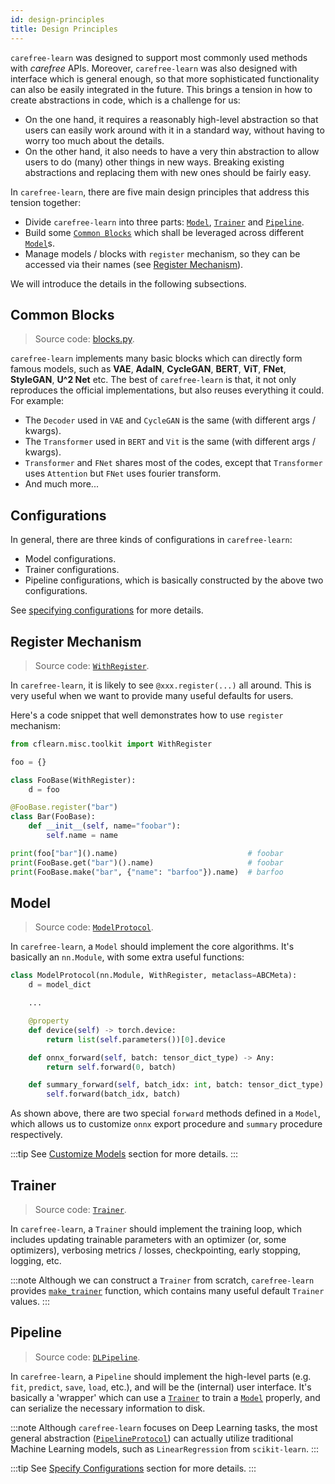 ```yaml
---
id: design-principles
title: Design Principles
---
```


`carefree-learn` was designed to support most commonly used methods with *carefree* APIs. Moreover, `carefree-learn` was also designed with interface which is general enough, so that more sophisticated functionality can also be easily integrated in the future. This brings a tension in how to create abstractions in code, which is a challenge for us:

+ On the one hand, it requires a reasonably high-level abstraction so that users can easily work around with it in a standard way, without having to worry too much about the details.
+ On the other hand, it also needs to have a very thin abstraction to allow users to do (many) other things in new ways. Breaking existing abstractions and replacing them with new ones should be fairly easy.

In `carefree-learn`, there are five main design principles that address this tension together:

+ Divide `carefree-learn` into three parts: [`Model`](#model), [`Trainer`](#trainer) and [`Pipeline`](#pipeline).
+ Build some [`Common Blocks`](#common-blocks) which shall be leveraged across different [`Model`](#model)s.
+ Manage models / blocks with `register` mechanism, so they can be accessed via their names (see [Register Mechanism](#register-mechanism)).

We will introduce the details in the following subsections.


## Common Blocks

> Source code: [blocks.py](https://github.com/carefree0910/carefree-learn/blob/dev/cflearn/modules/blocks.py).

`carefree-learn` implements many basic blocks which can directly form famous models, such as **VAE**, **AdaIN**, **CycleGAN**, **BERT**, **ViT**, **FNet**, **StyleGAN**, **U^2 Net** etc. The best of `carefree-learn` is that, it not only reproduces the official implementations, but also reuses everything it could. For example:
- The `Decoder` used in `VAE` and `CycleGAN` is the same (with different args / kwargs).
- The `Transformer` used in `BERT` and `Vit` is the same (with different args / kwargs).
- `Transformer` and `FNet` shares most of the codes, except that `Transformer` uses `Attention` but `FNet` uses fourier transform.
- And much more...


## Configurations

In general, there are three kinds of configurations in `carefree-learn`:
- Model configurations.
- Trainer configurations.
- Pipeline configurations, which is basically constructed by the above two configurations.

See [specifying configurations](getting-started/configurations#specify-configurations) for more details.


## Register Mechanism

> Source code: [`WithRegister`](https://github.com/carefree0910/carefree-learn/blob/2c745bb1e998e74bbbc1c308a5716608ef1b137f/cflearn/misc/toolkit.py#L383).

In `carefree-learn`, it is likely to see `@xxx.register(...)` all around. This is very useful when we want to provide many useful defaults for users.

Here's a code snippet that well demonstrates how to use `register` mechanism:

```python
from cflearn.misc.toolkit import WithRegister

foo = {}

class FooBase(WithRegister):
    d = foo

@FooBase.register("bar")
class Bar(FooBase):
    def __init__(self, name="foobar"):
        self.name = name

print(foo["bar"]().name)                             # foobar
print(FooBase.get("bar")().name)                     # foobar
print(FooBase.make("bar", {"name": "barfoo"}).name)  # barfoo
```


## Model

> Source code: [`ModelProtocol`](https://github.com/carefree0910/carefree-learn/blob/2c745bb1e998e74bbbc1c308a5716608ef1b137f/cflearn/protocol.py#L109).

In `carefree-learn`, a `Model` should implement the core algorithms. It's basically an `nn.Module`, with some extra useful functions:

```python
class ModelProtocol(nn.Module, WithRegister, metaclass=ABCMeta):
    d = model_dict

    ...

    @property
    def device(self) -> torch.device:
        return list(self.parameters())[0].device

    def onnx_forward(self, batch: tensor_dict_type) -> Any:
        return self.forward(0, batch)

    def summary_forward(self, batch_idx: int, batch: tensor_dict_type) -> None:
        self.forward(batch_idx, batch)
```

As shown above, there are two special `forward` methods defined in a `Model`, which allows us to customize `onnx` export procedure and `summary` procedure respectively.

:::tip
See [Customize Models](/docs/developer-guides/general-customization#customize-models) section for more details.
:::


## Trainer

> Source code: [`Trainer`](https://github.com/carefree0910/carefree-learn/blob/2c745bb1e998e74bbbc1c308a5716608ef1b137f/cflearn/trainer.py#L226).

In `carefree-learn`, a `Trainer` should implement the training loop, which includes updating trainable parameters with an optimizer (or, some optimizers), verbosing metrics / losses, checkpointing, early stopping, logging, etc.

:::note
Although we can construct a `Trainer` from scratch, `carefree-learn` provides [`make_trainer`](https://github.com/carefree0910/carefree-learn/blob/2c745bb1e998e74bbbc1c308a5716608ef1b137f/cflearn/misc/internal_/trainer.py#L19) function, which contains many useful default `Trainer` values.
:::


## Pipeline

> Source code: [`DLPipeline`](https://github.com/carefree0910/carefree-learn/blob/2c745bb1e998e74bbbc1c308a5716608ef1b137f/cflearn/pipeline.py#L90).

In `carefree-learn`, a `Pipeline` should implement the high-level parts (e.g. `fit`, `predict`, `save`, `load`, etc.), and will be the (internal) user interface. It's basically a 'wrapper' which can use a [`Trainer`](#trainer) to train a [`Model`](#model) properly, and can serialize the necessary information to disk.

:::note
Although `carefree-learn` focuses on Deep Learning tasks, the most general abstraction ([`PipelineProtocol`](https://github.com/carefree0910/carefree-learn/blob/2c745bb1e998e74bbbc1c308a5716608ef1b137f/cflearn/pipeline.py#L57)) can actually utilize traditional Machine Learning models, such as `LinearRegression` from `scikit-learn`.
:::

:::tip
See [Specify Configurations](/docs/getting-started/configurations#specify-configurations) section for more details.
:::
